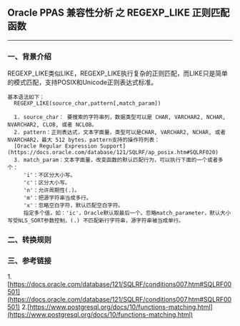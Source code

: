 ## Oracle PPAS 兼容性分析 之 REGEXP_LIKE 正则匹配函数
---

### 一、背景介绍
REGEXP_LIKE类似LIKE，REGEXP_LIKE执行复杂的正则匹配，而LIKE只是简单的模式匹配，支持POSIX和Unicode正则表达式标准。

```
基本语法如下：
  REGEXP_LIKE(source_char,pattern[,match_param])

  1. source_char： 要搜索的字符串列，数据类型可以是 CHAR, VARCHAR2, NCHAR, NVARCHAR2, CLOB, 或者 NCLOB。
  2. pattern：正则表达式，文本字面量，类型可以是CHAR, VARCHAR2, NCHAR, 或者 NVARCHAR2，最大 512 bytes，pattern支持的操作符列表：
  [Oracle Regular Expression Support](https://docs.oracle.com/database/121/SQLRF/ap_posix.htm#SQLRF020)
  3. match_param：文本字面量，改变函数的默认匹配行为，可以执行下面的一个或者多个：
     'i'：不区分大小写。
     'c'：区分大小写。
     'n'：允许周期性(.)。
     'm'：把源字符串当成多行。
     'x'：忽略空白字符，默认匹配空白字符。
     指定多个值，如：'ic'，Oracle默认取最后一个。忽略match_parameter，默认大小写受NLS_SORT参数控制，(.) 不匹配新行字符串，源字符串被当成单行。
```

### 二、转换规则

### 三、参考链接
1.[https://docs.oracle.com/database/121/SQLRF/conditions007.htm#SQLRF00501](https://docs.oracle.com/database/121/SQLRF/conditions007.htm#SQLRF00501)
2.[https://www.postgresql.org/docs/10/functions-matching.html](https://www.postgresql.org/docs/10/functions-matching.html)
